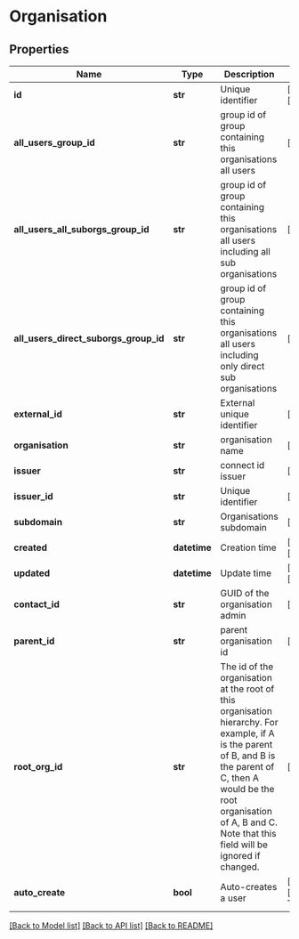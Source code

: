 # Organisation

## Properties
Name | Type | Description | Notes
------------ | ------------- | ------------- | -------------
**id** | **str** | Unique identifier | [optional] [readonly] 
**all_users_group_id** | **str** | group id of group containing this organisations all users | [optional] 
**all_users_all_suborgs_group_id** | **str** | group id of group containing this organisations all users including all sub organisations | [optional] 
**all_users_direct_suborgs_group_id** | **str** | group id of group containing this organisations all users including only direct sub organisations | [optional] 
**external_id** | **str** | External unique identifier | [optional] 
**organisation** | **str** | organisation name | [optional] 
**issuer** | **str** | connect id issuer | [optional] 
**issuer_id** | **str** | Unique identifier | [optional] 
**subdomain** | **str** | Organisations subdomain | [optional] 
**created** | **datetime** | Creation time | [optional] [readonly] 
**updated** | **datetime** | Update time | [optional] [readonly] 
**contact_id** | **str** | GUID of the organisation admin | [optional] 
**parent_id** | **str** | parent organisation id | [optional] 
**root_org_id** | **str** | The id of the organisation at the root of this organisation hierarchy. For example, if A is the parent of B, and B is the parent of C, then A would be the root organisation of A, B and C. Note that this field will be ignored if changed.  | [optional] 
**auto_create** | **bool** | Auto-creates a user | [optional] [default to True]

[[Back to Model list]](../README.md#documentation-for-models) [[Back to API list]](../README.md#documentation-for-api-endpoints) [[Back to README]](../README.md)


